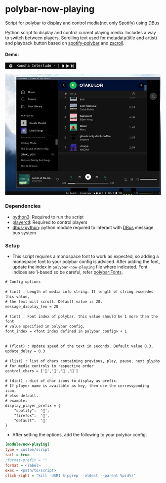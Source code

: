 # polybar-now-playing
Script for polybar to display and control media(not only Spotify) using DBus

Python script to display and control current playing media. Includes a way to switch between players.
Scrolling text used for metadata(title and artist) and playback button based on [spotify-polybar](https://github.com/PrayagS/polybar-spotify) and [zscroll](https://github.com/noctuid/zscroll).

#### Demo:
![demo](demo.gif)

![screenshot](screenshot.png)

### Dependencies

- [python3](https://www.python.org/downloads/): Required to run the script
- [playerctl](https://github.com/altdesktop/playerctl): Required to control players
- [dbus-python](https://pypi.org/project/dbus-python/): python module required to interact with [DBus](https://www.freedesktop.org/wiki/Software/dbus/) message bus system

### Setup
- This script requires a monospace font to work as expected, so adding a monospace font to your polybar config is adviced. After adding the font, update the index in `polybar-now-playing` file where indicated.
Font indices are 1-based so be careful, refer [polybar:Fonts](https://github.com/polybar/polybar/wiki/Fonts#fonts).

```python3
# Config options

# (int) : Length of media info string. If length of string exceedes this value,
# the text will scroll. Default value is 20.
message_display_len = 20

# (int) : Font index of polybar. this value should be 1 more than the font
# value specified in polybar config.
font_index = <font index defined in polybar config> + 1


# (float) : Update speed of the text in seconds. Default value 0.3.
update_delay = 0.3

# (list) : list of chars containing previous, play, pause, next glyphs
# for media controls in respective order
control_chars = ['','','','']

# (dict) : dict of char icons to display as prefix.
# If player name is available as key, then use the corressponding icon,
# else default.
# example:
display_player_prefix = {
    "spotify":  '',
    "firefox":  '',
    "default":  ''
}
```

- After setting the options, add the following to your polybar config.

```ini
[module/now-playing]
type = custom/script
tail = true
;format-prefix = ""
format = <label>
exec = <path/to/script>
click-right = "kill -USR1 $(pgrep --oldest --parent %pid%)"
```

